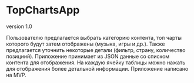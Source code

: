 # TopChartsApp
version 1.0

Пользователю предлагается выбрать категорию контента, топ чарты которого будут затем отображены (музыка, игры и др.).
Также предлагается уточнить некоторые детали (фильтр, страну, количество позициий).
Приложение принимает из JSON данные со списком контента для отображения.
На каждую ячейку таблицы можно нажать для отображения более детальной информации.
Приложение написано на MVP.

